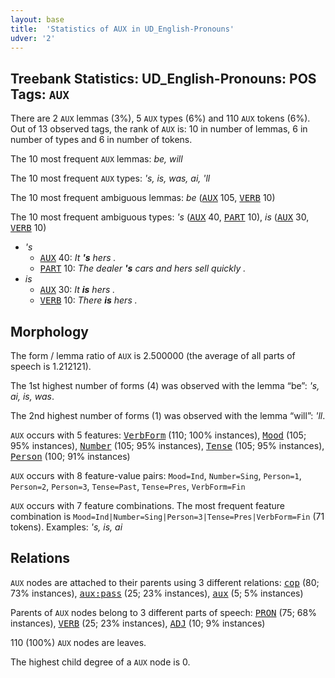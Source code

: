 ```yaml
---
layout: base
title:  'Statistics of AUX in UD_English-Pronouns'
udver: '2'
---
```


## Treebank Statistics: UD_English-Pronouns: POS Tags: `AUX`

There are 2 `AUX` lemmas (3%), 5 `AUX` types (6%) and 110 `AUX` tokens (6%).
Out of 13 observed tags, the rank of `AUX` is: 10 in number of lemmas, 6 in number of types and 6 in number of tokens.

The 10 most frequent `AUX` lemmas: <em>be, will</em>

The 10 most frequent `AUX` types:  <em>'s, is, was, ai, 'll</em>

The 10 most frequent ambiguous lemmas: <em>be</em> (<tt><a href="en_pronouns-pos-AUX.html">AUX</a></tt> 105, <tt><a href="en_pronouns-pos-VERB.html">VERB</a></tt> 10)

The 10 most frequent ambiguous types:  <em>'s</em> (<tt><a href="en_pronouns-pos-AUX.html">AUX</a></tt> 40, <tt><a href="en_pronouns-pos-PART.html">PART</a></tt> 10), <em>is</em> (<tt><a href="en_pronouns-pos-AUX.html">AUX</a></tt> 30, <tt><a href="en_pronouns-pos-VERB.html">VERB</a></tt> 10)


* <em>'s</em>
  * <tt><a href="en_pronouns-pos-AUX.html">AUX</a></tt> 40: <em>It <b>'s</b> hers .</em>
  * <tt><a href="en_pronouns-pos-PART.html">PART</a></tt> 10: <em>The dealer <b>'s</b> cars and hers sell quickly .</em>
* <em>is</em>
  * <tt><a href="en_pronouns-pos-AUX.html">AUX</a></tt> 30: <em>It <b>is</b> hers .</em>
  * <tt><a href="en_pronouns-pos-VERB.html">VERB</a></tt> 10: <em>There <b>is</b> hers .</em>

## Morphology

The form / lemma ratio of `AUX` is 2.500000 (the average of all parts of speech is 1.212121).

The 1st highest number of forms (4) was observed with the lemma “be”: <em>'s, ai, is, was</em>.

The 2nd highest number of forms (1) was observed with the lemma “will”: <em>'ll</em>.

`AUX` occurs with 5 features: <tt><a href="en_pronouns-feat-VerbForm.html">VerbForm</a></tt> (110; 100% instances), <tt><a href="en_pronouns-feat-Mood.html">Mood</a></tt> (105; 95% instances), <tt><a href="en_pronouns-feat-Number.html">Number</a></tt> (105; 95% instances), <tt><a href="en_pronouns-feat-Tense.html">Tense</a></tt> (105; 95% instances), <tt><a href="en_pronouns-feat-Person.html">Person</a></tt> (100; 91% instances)

`AUX` occurs with 8 feature-value pairs: `Mood=Ind`, `Number=Sing`, `Person=1`, `Person=2`, `Person=3`, `Tense=Past`, `Tense=Pres`, `VerbForm=Fin`

`AUX` occurs with 7 feature combinations.
The most frequent feature combination is `Mood=Ind|Number=Sing|Person=3|Tense=Pres|VerbForm=Fin` (71 tokens).
Examples: <em>'s, is, ai</em>


## Relations

`AUX` nodes are attached to their parents using 3 different relations: <tt><a href="en_pronouns-dep-cop.html">cop</a></tt> (80; 73% instances), <tt><a href="en_pronouns-dep-aux-pass.html">aux:pass</a></tt> (25; 23% instances), <tt><a href="en_pronouns-dep-aux.html">aux</a></tt> (5; 5% instances)

Parents of `AUX` nodes belong to 3 different parts of speech: <tt><a href="en_pronouns-pos-PRON.html">PRON</a></tt> (75; 68% instances), <tt><a href="en_pronouns-pos-VERB.html">VERB</a></tt> (25; 23% instances), <tt><a href="en_pronouns-pos-ADJ.html">ADJ</a></tt> (10; 9% instances)

110 (100%) `AUX` nodes are leaves.

The highest child degree of a `AUX` node is 0.


